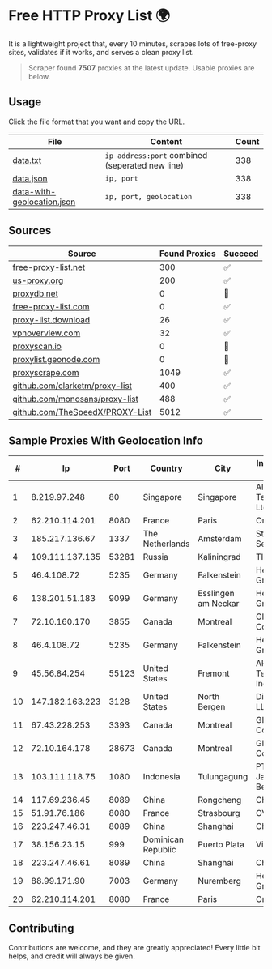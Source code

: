 
# Free HTTP Proxy List 🌍

It is a lightweight project that, every 10 minutes, scrapes lots of free-proxy sites, validates if it works, and serves a clean proxy list.


> Scraper found **7507** proxies at the latest update. Usable proxies are below.

## Usage

Click the file format that you want and copy the URL.


|File|Content|Count|
|----|-------|-----|
|[data.txt](https://raw.githubusercontent.com/themiralay/Proxy-List-World/master/data.txt)|`ip_address:port` combined (seperated new line)|338|
|[data.json](https://raw.githubusercontent.com/themiralay/Proxy-List-World/master/data.json)|`ip, port`|338|
|[data-with-geolocation.json](https://raw.githubusercontent.com/themiralay/Proxy-List-World/master/data-with-geolocation.json)|`ip, port, geolocation`|338|

## Sources

|Source|Found Proxies|Succeed|
|------|-------------|-------|
|[free-proxy-list.net](https://free-proxy-list.net)|300|✅|
|[us-proxy.org](https://www.us-proxy.org)|200|✅|
|[proxydb.net](http://proxydb.net)|0|🚫|
|[free-proxy-list.com](https://free-proxy-list.com/?page=&port=&type%5B%5D=http&type%5B%5D=https&up_time=0&search=Search)|0|✅|
|[proxy-list.download](https://www.proxy-list.download/HTTP)|26|✅|
|[vpnoverview.com](https://vpnoverview.com/privacy/anonymous-browsing/free-proxy-servers)|32|✅|
|[proxyscan.io](https://www.proxyscan.io)|0|🚫|
|[proxylist.geonode.com](https://proxylist.geonode.com/api/proxy-list?limit=300&page=1&sort_by=lastChecked&sort_type=desc&protocols=http,https)|0|🚫|
|[proxyscrape.com](https://api.proxyscrape.com/v2/?request=displayproxies&protocol=http&timeout=10000&country=all&ssl=all&anonymity=all)|1049|✅|
|[github.com/clarketm/proxy-list](https://raw.githubusercontent.com/clarketm/proxy-list/master/proxy-list-raw.txt)|400|✅|
|[github.com/monosans/proxy-list](https://raw.githubusercontent.com/monosans/proxy-list/main/proxies/http.txt)|488|✅|
|[github.com/TheSpeedX/PROXY-List](https://raw.githubusercontent.com/TheSpeedX/PROXY-List/master/http.txt)|5012|✅|


## Sample Proxies With Geolocation Info

|#|Ip|Port|Country|City|Internet Service Provider|
|-|--|----|-------|----|-------------------------|
|1|8.219.97.248|80|Singapore|Singapore|Alibaba (US) Technology Co., Ltd.|
|2|62.210.114.201|8080|France|Paris|Online SAS|
|3|185.217.136.67|1337|The Netherlands|Amsterdam|Stallion Network Services Limited|
|4|109.111.137.135|53281|Russia|Kaliningrad|TIS Dialog LLC|
|5|46.4.108.72|5235|Germany|Falkenstein|Hetzner Online GmbH|
|6|138.201.51.183|9099|Germany|Esslingen am Neckar|Hetzner Online GmbH|
|7|72.10.160.170|3855|Canada|Montreal|GloboTech Communications|
|8|46.4.108.72|5235|Germany|Falkenstein|Hetzner Online GmbH|
|9|45.56.84.254|55123|United States|Fremont|Akamai Technologies, Inc.|
|10|147.182.163.223|3128|United States|North Bergen|DigitalOcean, LLC|
|11|67.43.228.253|3393|Canada|Montreal|GloboTech Communications|
|12|72.10.164.178|28673|Canada|Montreal|GloboTech Communications|
|13|103.111.118.75|1080|Indonesia|Tulungagung|PT Dimensi Jaringan Bersinar|
|14|117.69.236.45|8089|China|Rongcheng|Chinanet|
|15|51.91.76.186|8080|France|Strasbourg|OVH SAS|
|16|223.247.46.31|8089|China|Shanghai|Chinanet|
|17|38.156.23.15|999|Dominican Republic|Puerto Plata|Visnetwork SRL|
|18|223.247.46.61|8089|China|Shanghai|Chinanet|
|19|88.99.171.90|7003|Germany|Nuremberg|Hetzner Online GmbH|
|20|62.210.114.201|8080|France|Paris|Online SAS|



## Contributing

Contributions are welcome, and they are greatly appreciated! Every
little bit helps, and credit will always be given.

